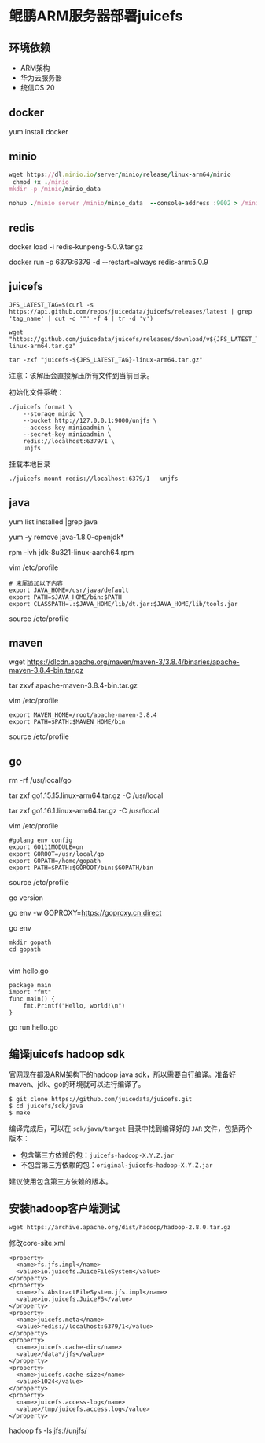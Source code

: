 # 鲲鹏ARM服务器部署juicefs

## 环境依赖

- ARM架构
- 华为云服务器
- 统信OS 20



## docker

yum install docker



## minio

```ruby
wget https://dl.minio.io/server/minio/release/linux-arm64/minio
 chmod +x ./minio
mkdir -p /minio/minio_data

nohup ./minio server /minio/minio_data  --console-address :9002 > /minio/minio_data/minio.log 2>&1 &


```



## redis

docker load -i redis-kunpeng-5.0.9.tar.gz 

docker run -p 6379:6379 -d --restart=always redis-arm:5.0.9



## juicefs

```
JFS_LATEST_TAG=$(curl -s https://api.github.com/repos/juicedata/juicefs/releases/latest | grep 'tag_name' | cut -d '"' -f 4 | tr -d 'v')

wget "https://github.com/juicedata/juicefs/releases/download/v${JFS_LATEST_TAG}/juicefs-${JFS_LATEST_TAG}-linux-arm64.tar.gz"

tar -zxf "juicefs-${JFS_LATEST_TAG}-linux-arm64.tar.gz"

```

注意：该解压会直接解压所有文件到当前目录。

初始化文件系统：

```
./juicefs format \
    --storage minio \
    --bucket http://127.0.0.1:9000/unjfs \
    --access-key minioadmin \
    --secret-key minioadmin \
    redis://localhost:6379/1 \
    unjfs
```

挂载本地目录

```
./juicefs mount redis://localhost:6379/1   unjfs
```





## java

yum list installed |grep java

yum -y remove java-1.8.0-openjdk*

rpm -ivh jdk-8u321-linux-aarch64.rpm 



vim /etc/profile

```
# 末尾追加以下内容
export JAVA_HOME=/usr/java/default
export PATH=$JAVA_HOME/bin:$PATH
export CLASSPATH=.:$JAVA_HOME/lib/dt.jar:$JAVA_HOME/lib/tools.jar

```

source /etc/profile 



## maven

wget https://dlcdn.apache.org/maven/maven-3/3.8.4/binaries/apache-maven-3.8.4-bin.tar.gz

tar zxvf apache-maven-3.8.4-bin.tar.gz

vim /etc/profile

```
export MAVEN_HOME=/root/apache-maven-3.8.4
export PATH=$PATH:$MAVEN_HOME/bin

```

source /etc/profile 





## go

rm -rf /usr/local/go

 tar zxf go1.15.15.linux-arm64.tar.gz -C /usr/local

tar zxf go1.16.1.linux-arm64.tar.gz   -C /usr/local



vim /etc/profile

```
#golang env config
export GO111MODULE=on
export GOROOT=/usr/local/go 
export GOPATH=/home/gopath
export PATH=$PATH:$GOROOT/bin:$GOPATH/bin
```

source /etc/profile 



go version

go env -w GOPROXY=https://goproxy.cn,direct 

go env



```
mkdir gopath
cd gopath


```

vim hello.go

```
package main  
import "fmt"  
func main() {  
    fmt.Printf("Hello, world!\n")  
}  
```

go run hello.go



## 编译juicefs hadoop sdk

官网现在都没ARM架构下的hadoop java sdk，所以需要自行编译。准备好maven、jdk、go的环境就可以进行编译了。

```
$ git clone https://github.com/juicedata/juicefs.git
$ cd juicefs/sdk/java
$ make
```

编译完成后，可以在 `sdk/java/target` 目录中找到编译好的 `JAR` 文件，包括两个版本：

- 包含第三方依赖的包：`juicefs-hadoop-X.Y.Z.jar`
- 不包含第三方依赖的包：`original-juicefs-hadoop-X.Y.Z.jar`

建议使用包含第三方依赖的版本。





## 安装hadoop客户端测试

```
wget https://archive.apache.org/dist/hadoop/hadoop-2.8.0.tar.gz
```

修改core-site.xml

````
<property>
  <name>fs.jfs.impl</name>
  <value>io.juicefs.JuiceFileSystem</value>
</property>
<property>
  <name>fs.AbstractFileSystem.jfs.impl</name>
  <value>io.juicefs.JuiceFS</value>
</property>
<property>
  <name>juicefs.meta</name>
  <value>redis://localhost:6379/1</value>
</property>
<property>
  <name>juicefs.cache-dir</name>
  <value>/data*/jfs</value>
</property>
<property>
  <name>juicefs.cache-size</name>
  <value>1024</value>
</property>
<property>
  <name>juicefs.access-log</name>
  <value>/tmp/juicefs.access.log</value>
</property>
````

hadoop fs  -ls  jfs://unjfs/
